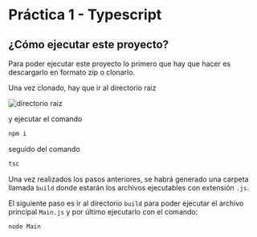 # Práctica 1 - Typescript
## ¿Cómo ejecutar este proyecto?
Para poder ejecutar este proyecto lo primero que hay que hacer es descargarlo en formato zip o clonarlo.

Una vez clonado, hay que ir al directorio raiz

![directorio raiz](https://user-images.githubusercontent.com/43374601/230236319-d3f14969-c45f-4028-8d8a-54c8c908f348.png)

y ejecutar el comando
```sh
npm i
```
seguido del comando
```sh
tsc
```

Una vez realizados los pasos anteriores, se habrá generado una carpeta llamada `build` donde estarán los archivos ejecutables con extensión `.js`.

El siguiente paso es ir al directorio `build` para poder ejecutar el archivo principal `Main.js` y por último ejecutarlo con el comando:
```sh
node Main
```
